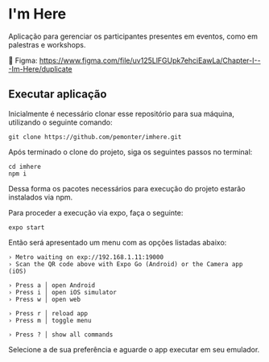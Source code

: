 # I'm Here

Aplicação para gerenciar os participantes presentes em eventos, como em palestras e workshops.

📱 Figma: https://www.figma.com/file/uv125LlFGUpk7ehciEawLa/Chapter-I---Im-Here/duplicate

## Executar aplicação

Inicialmente é necessário clonar esse repositório para sua máquina, utilizando o seguinte comando: 

```
git clone https://github.com/pemonter/imhere.git
```

Após terminado o clone do projeto, siga os seguintes passos no terminal:
```
cd imhere
npm i
```

Dessa forma os pacotes necessários para execução do projeto estarão instalados via npm.

Para proceder a execução via expo, faça o seguinte:

``` 
expo start
```

Então será apresentado um menu com as opções listadas abaixo:
```
› Metro waiting on exp://192.168.1.11:19000
› Scan the QR code above with Expo Go (Android) or the Camera app (iOS)

› Press a │ open Android
› Press i │ open iOS simulator
› Press w │ open web

› Press r │ reload app
› Press m │ toggle menu

› Press ? │ show all commands
```

Selecione a de sua preferência e aguarde o app executar em seu emulador.